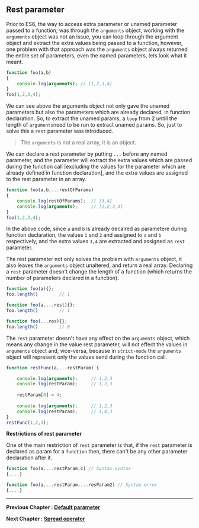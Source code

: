 ## Rest parameter

Prior to ES6, the way to access extra parameter or unamed parameter passed to a function, was through the `arguments` object, working with the `arguments` object was not an issue, you can loop through the argument object and extract the extra values being passed to a function, however, one problem with that approach was the `arguments` object always returned the entire set of parameters, even the named parameters, lets look what it meant.

````javascript
function foo(a,b)
{
    console.log(arguments); // [1,2,3,4]
}
foo(1,2,3,4);
````

We can see above the arguments object not only gave the unamed parameters but also the parameters which are already declared, in function declaration. So, to extract the unamed params, a `loop` from 2 untill the length of `arguments`need to be run to extract unamed params. So, just to solve this a `rest` parameter was introduced.

> The `arguments` is not a real array, it is an object.

We can declare a rest parameter by putting `...` before any named parameter, and the parameter will extract the extra values which are passed during the function call [excluding the values for the parameter which are already defined in function declaration], and the extra values are assigned to the rest parameter in an array. 

````javascript
function foo(a,b,...restOfParams)
{
    console.log(restOfParams);  // [3,4] 
    console.log(arguments);     // [1,2,3,4] 
}
foo(1,2,3,4);
````

In the above code, since `a` and `b` is already decalred as parametere during function declaration, the values `1` and `2` and assigned to `a` and `b` respectively, and the extra values `3,4` are extracted and assigned as `rest` parameter.

The rest parameter not only solves the problem with `arguments` object, it also leaves the `arguments` object unaltered, and return a real array. Declaring a  `rest` parameter doesn't change the length of a function (which returns the number of parameters declared in a function).

````javascript
function foo(a){};
foo.length()        // 1

function foo(a,...rest){};
foo.length()        // 1

function foo(...res){};
foo.length()        // 0
````

The `rest` parameter doesn't have any effect on the `arguments` object, which means any change in the value rest parameter, will not effect the values in `arguments` object and, vice-versa, because in `strict-mode` the `arguments` object will represent only the values send during the function call.

````javascript
function restFunc(a,...restParam) {

    console.log(arguments);     // 1,2,3
    console.log(restParam);     // 1,2,3
    
    restParam[0] = 4;       
    
    console.log(arguments);     // 1,2,3
    console.log(restParam);     // 1,4,3
}
restFunc(1,2,3);
````

**Restrictions of rest parameter**

One of the main restriction of `rest` parameter is that, if the `rest` parameter is declared as param for a `function` then, there can't be any other parameter declaration after it.

````javascript
function foo(a,...restParam,c) // Syntax syntax
{....}

function foo(a,...restParam,...resParam2) // Syntax error
{....}
````

****

**Previous Chapter : [Default parameter](https://github.com/anirudh-modi/JS-essentials/blob/master/Functions/Default%20parameter.md)**

**Next Chapter : [Spread operator](https://github.com/anirudh-modi/JS-essentials/blob/master/Functions/Spread%20operator.md)**
